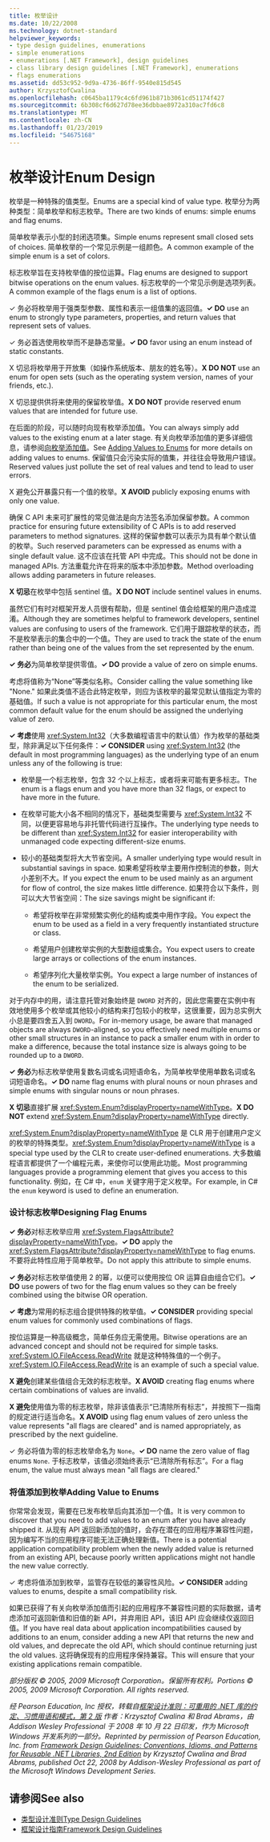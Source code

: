 ```yaml
---
title: 枚举设计
ms.date: 10/22/2008
ms.technology: dotnet-standard
helpviewer_keywords:
- type design guidelines, enumerations
- simple enumerations
- enumerations [.NET Framework], design guidelines
- class library design guidelines [.NET Framework], enumerations
- flags enumerations
ms.assetid: dd53c952-9d9a-4736-86ff-9540e815d545
author: KrzysztofCwalina
ms.openlocfilehash: c0645ba1179c4c6fd961b871b3061cd51174f427
ms.sourcegitcommit: 6b308cf6d627d78ee36dbbae8972a310ac7fd6c8
ms.translationtype: MT
ms.contentlocale: zh-CN
ms.lasthandoff: 01/23/2019
ms.locfileid: "54675168"
---
```

# <a name="enum-design"></a><span data-ttu-id="297f9-102">枚举设计</span><span class="sxs-lookup"><span data-stu-id="297f9-102">Enum Design</span></span>
<span data-ttu-id="297f9-103">枚举是一种特殊的值类型。</span><span class="sxs-lookup"><span data-stu-id="297f9-103">Enums are a special kind of value type.</span></span> <span data-ttu-id="297f9-104">枚举分为两种类型：简单枚举和标志枚举。</span><span class="sxs-lookup"><span data-stu-id="297f9-104">There are two kinds of enums: simple enums and flag enums.</span></span>  
  
 <span data-ttu-id="297f9-105">简单枚举表示小型的封闭选项集。</span><span class="sxs-lookup"><span data-stu-id="297f9-105">Simple enums represent small closed sets of choices.</span></span> <span data-ttu-id="297f9-106">简单枚举的一个常见示例是一组颜色。</span><span class="sxs-lookup"><span data-stu-id="297f9-106">A common example of the simple enum is a set of colors.</span></span>  
  
 <span data-ttu-id="297f9-107">标志枚举旨在支持枚举值的按位运算。</span><span class="sxs-lookup"><span data-stu-id="297f9-107">Flag enums are designed to support bitwise operations on the enum values.</span></span> <span data-ttu-id="297f9-108">标志枚举的一个常见示例是选项列表。</span><span class="sxs-lookup"><span data-stu-id="297f9-108">A common example of the flags enum is a list of options.</span></span>  
  
 <span data-ttu-id="297f9-109">✓ 务必将枚举用于强类型参数、属性和表示一组值集的返回值。</span><span class="sxs-lookup"><span data-stu-id="297f9-109">**✓ DO** use an enum to strongly type parameters, properties, and return values that represent sets of values.</span></span>  
  
 <span data-ttu-id="297f9-110">✓ 务必首选使用枚举而不是静态常量。</span><span class="sxs-lookup"><span data-stu-id="297f9-110">**✓ DO** favor using an enum instead of static constants.</span></span>  
  
 <span data-ttu-id="297f9-111">X 切忌将枚举用于开放集（如操作系统版本、朋友的姓名等）。</span><span class="sxs-lookup"><span data-stu-id="297f9-111">**X DO NOT** use an enum for open sets (such as the operating system version, names of your friends, etc.).</span></span>  
  
 <span data-ttu-id="297f9-112">X 切忌提供供将来使用的保留枚举值。</span><span class="sxs-lookup"><span data-stu-id="297f9-112">**X DO NOT** provide reserved enum values that are intended for future use.</span></span>  
  
 <span data-ttu-id="297f9-113">在后面的阶段，可以随时向现有枚举添加值。</span><span class="sxs-lookup"><span data-stu-id="297f9-113">You can always simply add values to the existing enum at a later stage.</span></span> <span data-ttu-id="297f9-114">有关向枚举添加值的更多详细信息，请参阅[向枚举添加值](#add_value)。</span><span class="sxs-lookup"><span data-stu-id="297f9-114">See [Adding Values to Enums](#add_value) for more details on adding values to enums.</span></span> <span data-ttu-id="297f9-115">保留值只会污染实际的值集，并往往会导致用户错误。</span><span class="sxs-lookup"><span data-stu-id="297f9-115">Reserved values just pollute the set of real values and tend to lead to user errors.</span></span>  
  
 <span data-ttu-id="297f9-116">X 避免公开暴露只有一个值的枚举。</span><span class="sxs-lookup"><span data-stu-id="297f9-116">**X AVOID** publicly exposing enums with only one value.</span></span>  
  
 <span data-ttu-id="297f9-117">确保 C API 未来可扩展性的常见做法是向方法签名添加保留参数。</span><span class="sxs-lookup"><span data-stu-id="297f9-117">A common practice for ensuring future extensibility of C APIs is to add reserved parameters to method signatures.</span></span> <span data-ttu-id="297f9-118">这样的保留参数可以表示为具有单个默认值的枚举。</span><span class="sxs-lookup"><span data-stu-id="297f9-118">Such reserved parameters can be expressed as enums with a single default value.</span></span> <span data-ttu-id="297f9-119">这不应该在托管 API 中完成。</span><span class="sxs-lookup"><span data-stu-id="297f9-119">This should not be done in managed APIs.</span></span> <span data-ttu-id="297f9-120">方法重载允许在将来的版本中添加参数。</span><span class="sxs-lookup"><span data-stu-id="297f9-120">Method overloading allows adding parameters in future releases.</span></span>  
  
 <span data-ttu-id="297f9-121">**X 切忌**在枚举中包括 sentinel 值。</span><span class="sxs-lookup"><span data-stu-id="297f9-121">**X DO NOT** include sentinel values in enums.</span></span>  
  
 <span data-ttu-id="297f9-122">虽然它们有时对框架开发人员很有帮助，但是 sentinel 值会给框架的用户造成混淆。</span><span class="sxs-lookup"><span data-stu-id="297f9-122">Although they are sometimes helpful to framework developers, sentinel values are confusing to users of the framework.</span></span> <span data-ttu-id="297f9-123">它们用于跟踪枚举的状态，而不是枚举表示的集合中的一个值。</span><span class="sxs-lookup"><span data-stu-id="297f9-123">They are used to track the state of the enum rather than being one of the values from the set represented by the enum.</span></span>  
  
 <span data-ttu-id="297f9-124">**✓ 务必**为简单枚举提供零值。</span><span class="sxs-lookup"><span data-stu-id="297f9-124">**✓ DO** provide a value of zero on simple enums.</span></span>  
  
 <span data-ttu-id="297f9-125">考虑将值称为“None”等类似名称。</span><span class="sxs-lookup"><span data-stu-id="297f9-125">Consider calling the value something like "None."</span></span> <span data-ttu-id="297f9-126">如果此类值不适合此特定枚举，则应为该枚举的最常见默认值指定为零的基础值。</span><span class="sxs-lookup"><span data-stu-id="297f9-126">If such a value is not appropriate for this particular enum, the most common default value for the enum should be assigned the underlying value of zero.</span></span>  
  
 <span data-ttu-id="297f9-127">**✓ 考虑**使用 <xref:System.Int32>（大多数编程语言中的默认值）作为枚举的基础类型，除非满足以下任何条件：</span><span class="sxs-lookup"><span data-stu-id="297f9-127">**✓ CONSIDER** using <xref:System.Int32> (the default in most programming languages) as the underlying type of an enum unless any of the following is true:</span></span>  
  
-   <span data-ttu-id="297f9-128">枚举是一个标志枚举，包含 32 个以上标志，或者将来可能有更多标志。</span><span class="sxs-lookup"><span data-stu-id="297f9-128">The enum is a flags enum and you have more than 32 flags, or expect to have more in the future.</span></span>  
  
-   <span data-ttu-id="297f9-129">在枚举可能大小各不相同的情况下，基础类型需要与 <xref:System.Int32> 不同，以便更容易地与非托管代码进行互操作。</span><span class="sxs-lookup"><span data-stu-id="297f9-129">The underlying type needs to be different than <xref:System.Int32> for easier interoperability with unmanaged code expecting different-size enums.</span></span>  
  
-   <span data-ttu-id="297f9-130">较小的基础类型将大大节省空间。</span><span class="sxs-lookup"><span data-stu-id="297f9-130">A smaller underlying type would result in substantial savings in space.</span></span> <span data-ttu-id="297f9-131">如果希望将枚举主要用作控制流的参数，则大小差别不大。</span><span class="sxs-lookup"><span data-stu-id="297f9-131">If you expect the enum to be used mainly as an argument for flow of control, the size makes little difference.</span></span> <span data-ttu-id="297f9-132">如果符合以下条件，则可以大大节省空间：</span><span class="sxs-lookup"><span data-stu-id="297f9-132">The size savings might be significant if:</span></span>  
  
    -   <span data-ttu-id="297f9-133">希望将枚举在非常频繁实例化的结构或类中用作字段。</span><span class="sxs-lookup"><span data-stu-id="297f9-133">You expect the enum to be used as a field in a very frequently instantiated structure or class.</span></span>  
  
    -   <span data-ttu-id="297f9-134">希望用户创建枚举实例的大型数组或集合。</span><span class="sxs-lookup"><span data-stu-id="297f9-134">You expect users to create large arrays or collections of the enum instances.</span></span>  
  
    -   <span data-ttu-id="297f9-135">希望序列化大量枚举实例。</span><span class="sxs-lookup"><span data-stu-id="297f9-135">You expect a large number of instances of the enum to be serialized.</span></span>  
  
 <span data-ttu-id="297f9-136">对于内存中的用，请注意托管对象始终是 `DWORD` 对齐的，因此您需要在实例中有效地使用多个枚举或其他较小的结构来打包较小的枚举，这很重要，因为总实例大小总是要四舍五入到 `DWORD`。</span><span class="sxs-lookup"><span data-stu-id="297f9-136">For in-memory usage, be aware that managed objects are always `DWORD`-aligned, so you effectively need multiple enums or other small structures in an instance to pack a smaller enum with in order to make a difference, because the total instance size is always going to be rounded up to a `DWORD`.</span></span>  
  
 <span data-ttu-id="297f9-137">**✓ 务必**为标志枚举使用复数名词或名词短语命名，为简单枚举使用单数名词或名词短语命名。</span><span class="sxs-lookup"><span data-stu-id="297f9-137">**✓ DO** name flag enums with plural nouns or noun phrases and simple enums with singular nouns or noun phrases.</span></span>  
  
 <span data-ttu-id="297f9-138">**X 切忌**直接扩展 <xref:System.Enum?displayProperty=nameWithType>。</span><span class="sxs-lookup"><span data-stu-id="297f9-138">**X DO NOT** extend <xref:System.Enum?displayProperty=nameWithType> directly.</span></span>  
  
 <span data-ttu-id="297f9-139"><xref:System.Enum?displayProperty=nameWithType> 是 CLR 用于创建用户定义的枚举的特殊类型。</span><span class="sxs-lookup"><span data-stu-id="297f9-139"><xref:System.Enum?displayProperty=nameWithType> is a special type used by the CLR to create user-defined enumerations.</span></span> <span data-ttu-id="297f9-140">大多数编程语言都提供了一个编程元素，来使你可以使用此功能。</span><span class="sxs-lookup"><span data-stu-id="297f9-140">Most programming languages provide a programming element that gives you access to this functionality.</span></span> <span data-ttu-id="297f9-141">例如，在 C# 中，`enum` 关键字用于定义枚举。</span><span class="sxs-lookup"><span data-stu-id="297f9-141">For example, in C# the `enum` keyword is used to define an enumeration.</span></span>  
  
<a name="design"></a>   
### <a name="designing-flag-enums"></a><span data-ttu-id="297f9-142">设计标志枚举</span><span class="sxs-lookup"><span data-stu-id="297f9-142">Designing Flag Enums</span></span>  
 <span data-ttu-id="297f9-143">**✓ 务必**对标志枚举应用 <xref:System.FlagsAttribute?displayProperty=nameWithType>。</span><span class="sxs-lookup"><span data-stu-id="297f9-143">**✓ DO** apply the <xref:System.FlagsAttribute?displayProperty=nameWithType> to flag enums.</span></span> <span data-ttu-id="297f9-144">不要将此特性应用于简单枚举。</span><span class="sxs-lookup"><span data-stu-id="297f9-144">Do not apply this attribute to simple enums.</span></span>  
  
 <span data-ttu-id="297f9-145">**✓ 务必**对标志枚举值使用 2 的幂，以便可以使用按位 OR 运算自由组合它们。</span><span class="sxs-lookup"><span data-stu-id="297f9-145">**✓ DO** use powers of two for the flag enum values so they can be freely combined using the bitwise OR operation.</span></span>  
  
 <span data-ttu-id="297f9-146">**✓ 考虑**为常用的标志组合提供特殊的枚举值。</span><span class="sxs-lookup"><span data-stu-id="297f9-146">**✓ CONSIDER** providing special enum values for commonly used combinations of flags.</span></span>  
  
 <span data-ttu-id="297f9-147">按位运算是一种高级概念，简单任务应无需使用。</span><span class="sxs-lookup"><span data-stu-id="297f9-147">Bitwise operations are an advanced concept and should not be required for simple tasks.</span></span> <span data-ttu-id="297f9-148"><xref:System.IO.FileAccess.ReadWrite> 就是这种特殊值的一个例子。</span><span class="sxs-lookup"><span data-stu-id="297f9-148"><xref:System.IO.FileAccess.ReadWrite> is an example of such a special value.</span></span>  
  
 <span data-ttu-id="297f9-149">**X 避免**创建某些值组合无效的标志枚举。</span><span class="sxs-lookup"><span data-stu-id="297f9-149">**X AVOID** creating flag enums where certain combinations of values are invalid.</span></span>  
  
 <span data-ttu-id="297f9-150">**X 避免**使用值为零的标志枚举，除非该值表示“已清除所有标志”，并按照下一指南的规定进行适当命名。</span><span class="sxs-lookup"><span data-stu-id="297f9-150">**X AVOID** using flag enum values of zero unless the value represents "all flags are cleared" and is named appropriately, as prescribed by the next guideline.</span></span>  
  
 <span data-ttu-id="297f9-151">✓ 务必将值为零的标志枚举命名为 `None`。</span><span class="sxs-lookup"><span data-stu-id="297f9-151">**✓ DO** name the zero value of flag enums `None`.</span></span> <span data-ttu-id="297f9-152">于标志枚举，该值必须始终表示“已清除所有标志”。</span><span class="sxs-lookup"><span data-stu-id="297f9-152">For a flag enum, the value must always mean "all flags are cleared."</span></span>  
  
<a name="add_value"></a>   
### <a name="adding-value-to-enums"></a><span data-ttu-id="297f9-153">将值添加到枚举</span><span class="sxs-lookup"><span data-stu-id="297f9-153">Adding Value to Enums</span></span>  
 <span data-ttu-id="297f9-154">你常常会发现，需要在已发布枚举后向其添加一个值。</span><span class="sxs-lookup"><span data-stu-id="297f9-154">It is very common to discover that you need to add values to an enum after you have already shipped it.</span></span> <span data-ttu-id="297f9-155">从现有 API 返回新添加的值时，会存在潜在的应用程序兼容性问题，因为编写不当的应用程序可能无法正确处理新值。</span><span class="sxs-lookup"><span data-stu-id="297f9-155">There is a potential application compatibility problem when the newly added value is returned from an existing API, because poorly written applications might not handle the new value correctly.</span></span>  
  
 <span data-ttu-id="297f9-156">✓ 考虑将值添加到枚举，监管存在较低的兼容性风险。</span><span class="sxs-lookup"><span data-stu-id="297f9-156">**✓ CONSIDER** adding values to enums, despite a small compatibility risk.</span></span>  
  
 <span data-ttu-id="297f9-157">如果已获得了有关向枚举添加值而引起的应用程序不兼容性问题的实际数据，请考虑添加可返回新值和旧值的新 API，并弃用旧 API，该旧 API 应会继续仅返回旧值。</span><span class="sxs-lookup"><span data-stu-id="297f9-157">If you have real data about application incompatibilities caused by additions to an enum, consider adding a new API that returns the new and old values, and deprecate the old API, which should continue returning just the old values.</span></span> <span data-ttu-id="297f9-158">这将确保现有的应用程序保持兼容。</span><span class="sxs-lookup"><span data-stu-id="297f9-158">This will ensure that your existing applications remain compatible.</span></span>  
  
 <span data-ttu-id="297f9-159">*部分版权 © 2005, 2009 Microsoft Corporation。保留所有权利。*</span><span class="sxs-lookup"><span data-stu-id="297f9-159">*Portions © 2005, 2009 Microsoft Corporation. All rights reserved.*</span></span>  
  
 <span data-ttu-id="297f9-160">*经 Pearson Education, Inc 授权，转载自[框架设计准则：可重用的 .NET 库的约定、习惯用语和模式，第 2 版](https://www.informit.com/store/framework-design-guidelines-conventions-idioms-and-9780321545619) 作者：Krzysztof Cwalina 和 Brad Abrams，由 Addison Wesley Professional 于 2008 年 10 月 22 日印发，作为 Microsoft Windows 开发系列的一部分。*</span><span class="sxs-lookup"><span data-stu-id="297f9-160">*Reprinted by permission of Pearson Education, Inc. from [Framework Design Guidelines: Conventions, Idioms, and Patterns for Reusable .NET Libraries, 2nd Edition](https://www.informit.com/store/framework-design-guidelines-conventions-idioms-and-9780321545619) by Krzysztof Cwalina and Brad Abrams, published Oct 22, 2008 by Addison-Wesley Professional as part of the Microsoft Windows Development Series.*</span></span>  
  
## <a name="see-also"></a><span data-ttu-id="297f9-161">请参阅</span><span class="sxs-lookup"><span data-stu-id="297f9-161">See also</span></span>

- [<span data-ttu-id="297f9-162">类型设计准则</span><span class="sxs-lookup"><span data-stu-id="297f9-162">Type Design Guidelines</span></span>](../../../docs/standard/design-guidelines/type.md)
- [<span data-ttu-id="297f9-163">框架设计指南</span><span class="sxs-lookup"><span data-stu-id="297f9-163">Framework Design Guidelines</span></span>](../../../docs/standard/design-guidelines/index.md)
